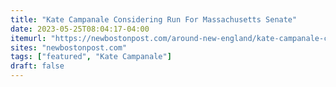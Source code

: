 ```yaml
---
title: "Kate Campanale Considering Run For Massachusetts Senate"
date: 2023-05-25T08:04:17-04:00
itemurl: "https://newbostonpost.com/around-new-england/kate-campanale-considering-run-for-massachusetts-senate/"
sites: "newbostonpost.com"
tags: ["featured", "Kate Campanale"]
draft: false
---
```


